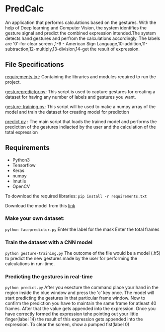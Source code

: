 # PredCalc
An application that performs calculations based on the gestures. With the help of Deep learning and Computer Vision, the system
identifies the gesture signal and predict the combined expression intended.The system detects hand gestures and perfrom the calculations accordingly. The labels are  '0'-for clear screen ,1-9 - American Sign Language,10-addition,11-subtraction,12-multiply,13-division,14-get the result of expression.


## File Specifications
[requirements.txt](https://github.com/anand498/PredCalc/blob/master/requirements.txt):
Containing the libraries and modules required to run the project.

[gesturepredictor.py](https://github.com/anand498/PredCalc/blob/master/gesturepredictor.py):
This script is used to capture gestures for creating a dataset for having any number of labels and gestures you want.

[gesture-training.py](https://github.com/anand498/PredCalc/blob/master/gesture-training.py):
This script will be used to make a numpy array of the model and train the dataset for creating model for prediction

[predict.py](https://github.com/anand498/PredCalc/blob/master/predict.py) :
The main script that loads the trained model and performs the prediction of the gestures indiacted by the user and the calculation of the total expression


## Requirements
* Python3
* Tensorflow
* Keras
* numpy
* Imutils
* OpenCV

To download the required libraries:
`pip install -r requirements.txt `

Download the model from this [link](https://drive.google.com/file/d/1EdlSt_bHTxw1wW68AoLlZtvF3rvN3Bjl/view?usp=sharing)

### Make your own dataset:
`python facepredictor.py`
 Enter the label for the mask
 Enter the total frames

### Train the dataset with a CNN model
`python gesture-training.py`
The outcome of the file would be a model (.h5) to predict the new gestures made by the user for performing the calculations in run-time.

### Predicting the gestures in real-time
`python predict.py`
After you esecture the command place your hand in the region inside the blue window and press the 'c' key once. The model will start predicting the gestures in that particular frame window.
Now to confirm the prediction you have to maintain the same frame for atleast 40 frames. After that the value gets appended into the expression.
Once you have correctly formed the expression tehe pointing out your little finger(label 14) the result of this expression gets appended into the expression. To clear the screen, show a pumped fist(label 0)




